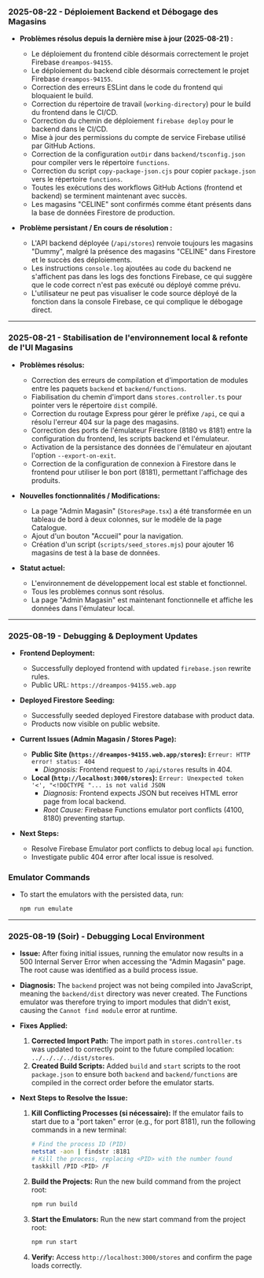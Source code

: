 ### 2025-08-22 - Déploiement Backend et Débogage des Magasins

- **Problèmes résolus depuis la dernière mise à jour (2025-08-21) :**
  - Le déploiement du frontend cible désormais correctement le projet Firebase `dreampos-94155`.
  - Le déploiement du backend cible désormais correctement le projet Firebase `dreampos-94155`.
  - Correction des erreurs ESLint dans le code du frontend qui bloquaient le build.
  - Correction du répertoire de travail (`working-directory`) pour le build du frontend dans le CI/CD.
  - Correction du chemin de déploiement `firebase deploy` pour le backend dans le CI/CD.
  - Mise à jour des permissions du compte de service Firebase utilisé par GitHub Actions.
  - Correction de la configuration `outDir` dans `backend/tsconfig.json` pour compiler vers le répertoire `functions`.
  - Correction du script `copy-package-json.cjs` pour copier `package.json` vers le répertoire `functions`.
  - Toutes les exécutions des workflows GitHub Actions (frontend et backend) se terminent maintenant avec succès.
  - Les magasins "CELINE" sont confirmés comme étant présents dans la base de données Firestore de production.

- **Problème persistant / En cours de résolution :**
  - L'API backend déployée (`/api/stores`) renvoie toujours les magasins "Dummy", malgré la présence des magasins "CELINE" dans Firestore et le succès des déploiements.
  - Les instructions `console.log` ajoutées au code du backend ne s'affichent pas dans les logs des fonctions Firebase, ce qui suggère que le code correct n'est pas exécuté ou déployé comme prévu.
  - L'utilisateur ne peut pas visualiser le code source déployé de la fonction dans la console Firebase, ce qui complique le débogage direct.

---

### 2025-08-21 - Stabilisation de l'environnement local & refonte de l'UI Magasins

- **Problèmes résolus:**
  - Correction des erreurs de compilation et d'importation de modules entre les paquets `backend` et `backend/functions`.
  - Fiabilisation du chemin d'import dans `stores.controller.ts` pour pointer vers le répertoire `dist` compilé.
  - Correction du routage Express pour gérer le préfixe `/api`, ce qui a résolu l'erreur 404 sur la page des magasins.
  - Correction des ports de l'émulateur Firestore (8180 vs 8181) entre la configuration du frontend, les scripts backend et l'émulateur.
  - Activation de la persistance des données de l'émulateur en ajoutant l'option `--export-on-exit`.
  - Correction de la configuration de connexion à Firestore dans le frontend pour utiliser le bon port (8181), permettant l'affichage des produits.

- **Nouvelles fonctionnalités / Modifications:**
  - La page "Admin Magasin" (`StoresPage.tsx`) a été transformée en un tableau de bord à deux colonnes, sur le modèle de la page Catalogue.
  - Ajout d'un bouton "Accueil" pour la navigation.
  - Création d'un script (`scripts/seed_stores.mjs`) pour ajouter 16 magasins de test à la base de données.

- **Statut actuel:**
  - L'environnement de développement local est stable et fonctionnel.
  - Tous les problèmes connus sont résolus.
  - La page "Admin Magasin" est maintenant fonctionnelle et affiche les données dans l'émulateur local.

---

### 2025-08-19 - Debugging & Deployment Updates

- **Frontend Deployment:**
  - Successfully deployed frontend with updated `firebase.json` rewrite rules.
  - Public URL: `https://dreampos-94155.web.app`

- **Deployed Firestore Seeding:**
  - Successfully seeded deployed Firestore database with product data.
  - Products now visible on public website.

- **Current Issues (Admin Magasin / Stores Page):**
  - **Public Site (`https://dreampos-94155.web.app/stores`):** `Erreur: HTTP error! status: 404`
    - *Diagnosis:* Frontend request to `/api/stores` results in 404.
  - **Local (`http://localhost:3000/stores`):** `Erreur: Unexpected token '<', "<!DOCTYPE "... is not valid JSON`
    - *Diagnosis:* Frontend expects JSON but receives HTML error page from local backend.
    - *Root Cause:* Firebase Functions emulator port conflicts (4100, 8180) preventing startup.

- **Next Steps:**
  - Resolve Firebase Emulator port conflicts to debug local `api` function.
  - Investigate public 404 error after local issue is resolved.

### Emulator Commands

- To start the emulators with the persisted data, run:
  ```sh
  npm run emulate
  ```

---

### 2025-08-19 (Soir) - Debugging Local Environment

- **Issue:** After fixing initial issues, running the emulator now results in a 500 Internal Server Error when accessing the "Admin Magasin" page. The root cause was identified as a build process issue.

- **Diagnosis:** The `backend` project was not being compiled into JavaScript, meaning the `backend/dist` directory was never created. The Functions emulator was therefore trying to import modules that didn't exist, causing the `Cannot find module` error at runtime.

- **Fixes Applied:**
  1.  **Corrected Import Path:** The import path in `stores.controller.ts` was updated to correctly point to the future compiled location: `../../../../dist/stores`.
  2.  **Created Build Scripts:** Added `build` and `start` scripts to the root `package.json` to ensure both `backend` and `backend/functions` are compiled in the correct order before the emulator starts.

- **Next Steps to Resolve the Issue:**
  1.  **Kill Conflicting Processes (si nécessaire):** If the emulator fails to start due to a "port taken" error (e.g., for port 8181), run the following commands in a new terminal:
      ```sh
      # Find the process ID (PID)
      netstat -aon | findstr :8181
      # Kill the process, replacing <PID> with the number found
      taskkill /PID <PID> /F
      ```
  2.  **Build the Projects:** Run the new build command from the project root:
      ```sh
      npm run build
      ```
  3.  **Start the Emulators:** Run the new start command from the project root:
      ```sh
      npm run start
      ```
  4.  **Verify:** Access `http://localhost:3000/stores` and confirm the page loads correctly.